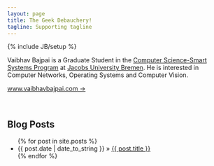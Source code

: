 ```yaml
---
layout: page
title: The Geek Debauchery!
tagline: Supporting tagline
---
```

{% include JB/setup %}

Vaibhav Bajpai is a Graduate Student in the [Computer Science-Smart Systems Program](http://ses.jacobs-university.de/ses/smartsystems) at [Jacobs University Bremen](http://jacobs-university.de/). He is interested in Computer Networks, Operating Systems and Computer Vision.

[www.vaibhavbajpai.com &rarr;](http://www.vaibhavbajpai.com)  
  
<br/>
  
## Blog Posts
<ul class="posts">
  {% for post in site.posts %}
    <li><span>{{ post.date | date_to_string }}</span> &raquo; <a href="{{ BASE_PATH }}{{ post.url }}">{{ post.title }}</a></li>
  {% endfor %}
</ul>
